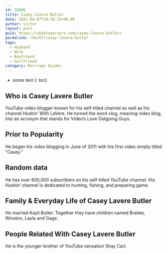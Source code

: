 ```yaml
---
id: 18006
title: Casey Lavere Butler
date: 2021-04-07T20:36:53+00:00
author: victor
layout: post
guid: https://ukdataservers.com/casey-lavere-butler/
permalink: /04/07/casey-lavere-butler
tags:
  - Husband
  - Wife
  - Boyfriend
  - Girlfriend
category: Marriage Guides
---
```


* some text
{: toc}


## Who is Casey Lavere Butler



YouTube video blogger known for his self-titled channel as well as his channel Hushin&#8217; With LaVere. He turned the word vlog, meaning video blog, into an acronym that stands for Video&#8217;s Love Outgoing Guys.

                
                
                
## Prior to Popularity



He began his video blogging in June of 2011 with his first video simply titled &#8220;Casey.&#8221;

                
                
                
## Random data



He has over 600,000 subscribers on his self-titled YouTube channel. His Hushin&#8217; channel is dedicated to hunting, fishing, and preparing game.

                
                
                
## Family & Everyday Life of Casey Lavere Butler



He married Kayli Butler. Together they have children named Brailee, Winston, Layla and Gage.

                
                
                
## People Related With Casey Lavere Butler



He is the younger brother of YouTube sensation Shay Carl.

                
              
            
          
          
          